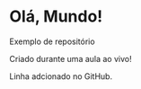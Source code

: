 # Olá, Mundo!
 Exemplo de repositório

Criado durante uma aula ao vivo!

Linha adcionado no GitHub.

